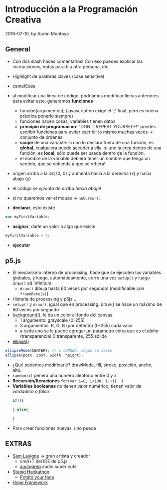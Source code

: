 # Introducción a la Programación Creativa
2016-07-10, by Aarón Montoya

## General
- Con dos slash haces comentarios! Con eso puedes explicar las instrucciones, notas para tí u otra persona, etc.
- Highlight de palabras claves (case sensitive)
- camelCase
- al modificar una línea de código, podríamos modificar líneas anteriores. para evitar esto, generamos **funciones**
  - función(argumentos); (javascript no exige el ';' final, pero es buena práctica ponerlo siempre)
  - funciones hacen cosas, variables tienen datos
  - **principio de programación**: "DON'T REPEAT YOURSELF!" puedes escribir funciones para evitar escribir lo mismo muchas veces -> conjunto de órdenes
  - **scope** de una variable: si uno lo declara fuera de una función, es **global**, cualquiera puede acceder a ella. si uno la crea dentro de una función, es **local**, sólo puede ser usada dentro de la función.
  - el nombre de la variable debiera tener un nombre que tenga un sentido, que se entienda a que se refiera!
- origen arriba a la izq (0, 0) y aumenta hacia a la derecha (x) y hacia abajo (y)
- el código se *ejecuta de arriba hacia abajo*!
- si no queremos ver el mouse -> `noCursor()`


- **declarar**, esto existe
```javascript
var myFirstVariable;
```
- **asignar**, darle un valor a algo que existe
```javascript
myFirstVariable = 4;
```
- **ejecutar**

## p5.js
- El mecanismo interno de processing, hace que se ejecuten las variables globales, y luego, automáticamente, corre una vez `setup()` y luego `draw()` ad infinitum.
  - `draw()` dibuja hasta 60 veces por segundo! (modificable con `frameRate(x)`)
- Historia de processing y p5js...
- `setup()` y `draw()`, igual que en processing. draw() se hace un máximo de 60 veces por segundo
- [background()](https://p5js.org/reference/#/p5/background), le da un color al fondo del canvas.
  - 1 argumento: grayscale (0-255)
  - 3 argumentos: R, G, B (por defecto) (0-255) cada valor
  - a cada uno se le puede agregar un parámetro extra que es el *alpha* (transparencia) 0:transparente, 255:sólido
- [ellipse()](https://p5js.org/reference/#/p5/ellipse)
```javascript
ellipseMode(CENTER); // o CORNER, según se desee
ellipse(posX, posY, width, height);
```
  - ¿Qué podemos modificarle? drawMode, fill, stroke, posición, ancho, alto.
- `random(x)` genera una número aleatorio entre 0 y x.
- **Recursión/Iteraciones** `for(var i=0; i<100; i++){  }`
- **Variables booleanas** no tienen valor numérico, tienen valor de *verdadero* o *falso*
  ```javascript
  if(){

  } else{

  }
  ```
- Para crear funciones nuevas, uno puede

## EXTRAS
- [Sam Lavigne](lav.io) -> gran artista y creador
  - cmd+T del IDE de p5.js
  - [audiogrep](https://github.com/antiboredom/audiogrep) audio super cuts!
- [Stupid Hackathon](http://www.stupidhackathon.com/)
  - [Potato your face](potatoyourface.com)
- [Hype Framework](http://www.hypeframework.org/)

